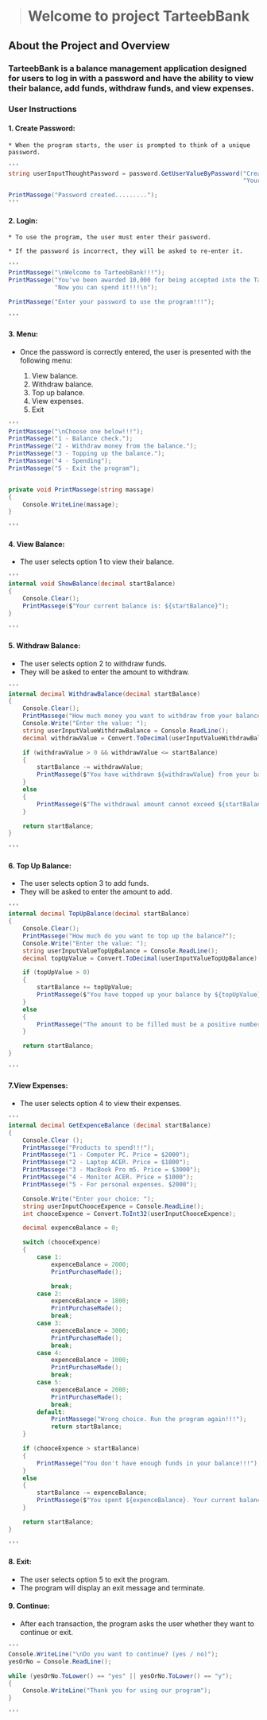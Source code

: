 > # Welcome to project TarteebBank

## About the Project and Overview

### TarteebBank is a balance management application designed for users to log in with a password and have the ability to view their balance, add funds, withdraw funds, and view expenses.

### User Instructions

#### 1. Create Password:

    * When the program starts, the user is prompted to think of a unique password.

```cs
'''
string userInputThoughtPassword = password.GetUserValueByPassword("Create a unique password to use the program!!!\n" +
                                                                  "Your password is: ");

PrintMassege("Password created.........");
'''
```
#### 2. Login:

    * To use the program, the user must enter their password.

    * If the password is incorrect, they will be asked to re-enter it.

```cs
'''
PrintMassege("\nWelcome to TarteebBank!!!");
PrintMassege("You've been awarded 10,000 for being accepted into the Tarteeb team!\n" +
             "Now you can spend it!!!\n");

PrintMassege("Enter your password to use the program!!!");

'''
```
#### 3. Menu: 

 * Once the password is correctly entered, the user is presented with the following menu:

    1. View balance.
    2. Withdraw balance. 
    3. Top up balance. 
    4. View expenses. 
    5. Exit 

```cs
'''
PrintMassege("\nChoose one below!!!");
PrintMassege("1 - Balance check.");
PrintMassege("2 - Withdraw money from the balance.");
PrintMassege("3 - Topping up the balance.");
PrintMassege("4 - Spending");
PrintMassege("5 - Exit the program"); 


private void PrintMassege(string massage)
{
    Console.WriteLine(massage);
}    

'''
```
#### 4. View Balance:

* The user selects option 1 to view their balance.

```cs 
'''
internal void ShowBalance(decimal startBalance) 
{
    Console.Clear();
    PrintMassege($"Your current balance is: ${startBalance}");
}

'''
```
#### 5. Withdraw Balance:

* The user selects option 2 to withdraw funds.
* They will be asked to enter the amount to withdraw. 

```cs
'''
internal decimal WithdrawBalance(decimal startBalance)
{
    Console.Clear();
    PrintMassege("How much money you want to withdraw from your balance?");
    Console.Write("Enter the value: ");
    string userInputValueWithdrawBalance = Console.ReadLine();
    decimal withdrawValue = Convert.ToDecimal(userInputValueWithdrawBalance);

    if (withdrawValue > 0 && withdrawValue <= startBalance)
    {
        startBalance -= withdrawValue;
        PrintMassege($"You have withdrawn ${withdrawValue} from your balance. Your current balance: ${startBalance}.");                
    }
    else
    {
        PrintMassege($"The withdrawal amount cannot exceed ${startBalance}.");
    }

    return startBalance;
}   

'''
```
#### 6. Top Up Balance:

* The user selects option 3 to add funds.
* They will be asked to enter the amount to add.

```cs 
'''
internal decimal TopUpBalance(decimal startBalance)
{
    Console.Clear();
    PrintMassege("How much do you want to top up the balance?");
    Console.Write("Enter the value: ");
    string userInputValueTopUpBalance = Console.ReadLine();
    decimal topUpValue = Convert.ToDecimal(userInputValueTopUpBalance);

    if (topUpValue > 0)
    {
        startBalance += topUpValue;
        PrintMassege($"You have topped up your balance by ${topUpValue}. Your current balance: ${startBalance}.");
    }
    else
    {
        PrintMassege("The amount to be filled must be a positive number.");
    }

    return startBalance;
}

'''
```

#### 7.View Expenses:

* The user selects option 4 to view their expenses.

```cs
'''
internal decimal GetExpenceBalance (decimal startBalance) 
{
    Console.Clear ();
    PrintMassege("Products to spend!!!");
    PrintMassege("1 - Computer PC. Price = $2000");
    PrintMassege("2 - Laptop ACER. Price = $1800");
    PrintMassege("3 - MacBook Pro m5. Price = $3000");
    PrintMassege("4 - Monitor ACER. Price = $1000");
    PrintMassege("5 - For personal expenses. $2000");

    Console.Write("Enter your choice: ");
    string userInputChooceExpence = Console.ReadLine();
    int chooceExpence = Convert.ToInt32(userInputChooceExpence);

    decimal expenceBalance = 0;

    switch (chooceExpence)
    {
        case 1:
            expenceBalance = 2000;
            PrintPurchaseMade();

            break;
        case 2:
            expenceBalance = 1800;
            PrintPurchaseMade();
            break;
        case 3:
            expenceBalance = 3000;
            PrintPurchaseMade();
            break;
        case 4:
            expenceBalance = 1000;
            PrintPurchaseMade();
            break;
        case 5:
            expenceBalance = 2000;
            PrintPurchaseMade();
            break;
        default:
            PrintMassege("Wrong choice. Run the program again!!!");
            return startBalance;  
    }

    if (chooceExpence > startBalance) 
    {
        PrintMassege("You don't have enough funds in your balance!!!");
    }
    else 
    {
        startBalance -= expenceBalance;
        PrintMassege($"You spent ${expenceBalance}. Your current balance: ${startBalance}.");
    }

    return startBalance;
}

'''
```

#### 8. Exit:

* The user selects option 5 to exit the program.
* The program will display an exit message and terminate.

#### 9. Continue:

* After each transaction, the program asks the user whether they want to continue or exit.

```cs 
'''
Console.WriteLine("\nDo you want to continue? (yes / no)");
yesOrNo = Console.ReadLine();

while (yesOrNo.ToLower() == "yes" || yesOrNo.ToLower() == "y");
{
    Console.WriteLine("Thank you for using our program");
}

'''
```


